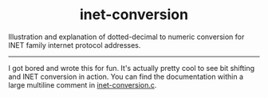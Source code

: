 <h1 align="center">inet-conversion</h2>
Illustration and explanation of dotted-decimal to numeric conversion for INET family internet protocol addresses.
<hr>
I got bored and wrote this for fun. It's actually pretty cool to see bit shifting and INET conversion in action. You can find the documentation within a large multiline comment in <a href="https://github.com/D7EAD/inet-conversion/blob/main/inet_conversion.c">inet-conversion.c</a>.
